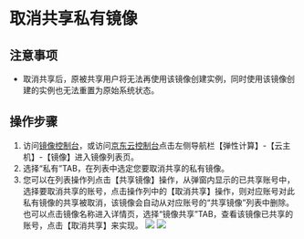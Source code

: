# 取消共享私有镜像

## 注意事项
* 取消共享后，原被共享用户将无法再使用该镜像创建实例，同时使用该镜像创建的实例也无法重置为原始系统状态。

## 操作步骤
1. 访问[镜像控制台][1]，或访问[京东云控制台][2]点击左侧导航栏【弹性计算】-【云主机】-【镜像】进入镜像列表页。
2. 选择“私有”TAB，在列表中选定您要取消共享的私有镜像。
3. 您可以在列表操作列点击【共享镜像】操作，从弹窗内显示的已共享账号中，选择要取消共享的账号，点击操作列中的【取消共享】操作，则对应账号对此私有镜像的共享被取消，该镜像会自动从对应账号的“共享镜像”列表中删除。也可以点击镜像名称进入详情页，选择“镜像共享”TAB，查看该镜像已共享的账号，点击【取消共享】来实现。
![](../../../../../image/vm/Operation-Guide-Image-unshare1.png)
![](../../../../../image/vm/Operation-Guide-Image-unshare2.png)



  [1]: ./images/Operation-Guide-Image-unshare2.png "Operation-Guide-Image-unshare2.png"
  [2]: https://cns-console.jdcloud.com/host/compute/list
  [3]: ./images/Operation-Guide-Image-unshare1.png "Operation-Guide-Image-unshare1.png"
  [4]: ./images/Operation-Guide-Image-unshare2.png "Operation-Guide-Image-unshare2.png"
